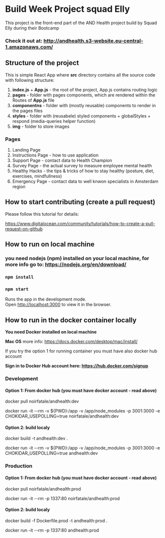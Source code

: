# Build Week Project squad Elly

This project is the front-end part of the AND Health project build by Squad Elly during their Bootcamp

### Check it out at: http://andhealth.s3-website.eu-central-1.amazonaws.com/

## Structure of the project

This is simple React App where **src** directory contains all the source code with following structure:

1. **index.js** + **App.js** - the root of the project, App.js contains routing logic 
2. **pages** - folder with pages components, which are rendered within the Routes of **App.js** file
3. **componentns** - folder with (mostly reusable) components to render in the pages files
4. **styles** - folder with (reusabele) styled components + globalStyles + respond (media-queries helper function)
5. **img** - folder to store images

### Pages

1. Landing Page
2. Instructions Page - how to use application
3. Support Page - contact data to Health Champion
4. Survey Page - the actual survey to measure employee mental health
5. Healthy Hacks - the tips & tricks of how to stay healthy (posture, diet, exercises, mindfullness)
6. Emergency Page - contact data to well knwon specialists in Amsterdam region
 

## How to start contributing (create a pull request)

Please follow this tutorial for details:

https://www.digitalocean.com/community/tutorials/how-to-create-a-pull-request-on-github


## How to run on local machine

### you need nodejs (npm) installed on your local machine, for more info go to: https://nodejs.org/en/download/

### `npm install`

### `npm start`

Runs the app in the development mode.\
Open [http://localhost:3000](http://localhost:3000) to view it in the browser.

## How to run in the docker container locally

**You need Docker installed on local machine**

**Mac OS** more info: https://docs.docker.com/desktop/mac/install/

If you try the option 1 for running container you must have also docker hub account

**Sign in to Docker Hub account here: https://hub.docker.com/signup**

### Development

#### Option 1: From docker hub (you must have docker account - read above)
docker pull noirfatale/andhealth:dev

docker run -it --rm -v ${PWD}:/app -v /app/node_modules -p 3001:3000 -e CHOKIDAR_USEPOLLING=true noirfatale/andhealth:dev

#### Option 2: build localy

docker build -t andhealth:dev .

docker run -it --rm -v ${PWD}:/app -v /app/node_modules -p 3001:3000 -e CHOKIDAR_USEPOLLING=true andhealth:dev

### Production

#### Option 1: From docker hub (you must have docker account - read above)
docker pull noirfatale/andhealth:prod

docker run -it --rm -p 1337:80 noirfatale/andhealth:prod

#### Option 2: build localy

docker build -f Dockerfile.prod -t andhealth:prod .

docker run -it --rm -p 1337:80 andhealth:prod